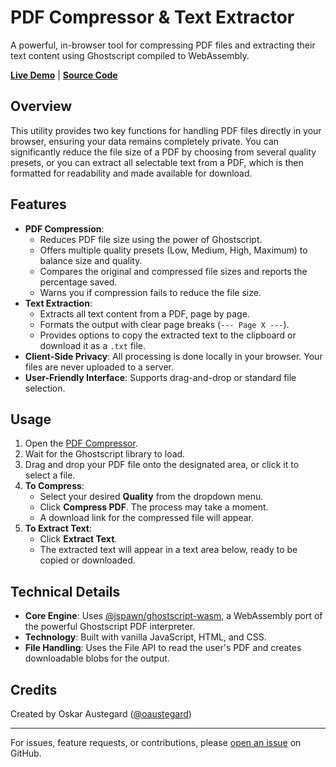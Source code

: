 # PDF Compressor & Text Extractor

A powerful, in-browser tool for compressing PDF files and extracting their text content using Ghostscript compiled to WebAssembly.

**[Live Demo](https://austegard.com/web-utilities/pdf-compressor.html)** | **[Source Code](https://github.com/oaustegard/oaustegard.github.io/blob/main/web-utilities/pdf-compressor.html)**

## Overview

This utility provides two key functions for handling PDF files directly in your browser, ensuring your data remains completely private. You can significantly reduce the file size of a PDF by choosing from several quality presets, or you can extract all selectable text from a PDF, which is then formatted for readability and made available for download.

## Features

-   **PDF Compression**:
    -   Reduces PDF file size using the power of Ghostscript.
    -   Offers multiple quality presets (Low, Medium, High, Maximum) to balance size and quality.
    -   Compares the original and compressed file sizes and reports the percentage saved.
    -   Warns you if compression fails to reduce the file size.
-   **Text Extraction**:
    -   Extracts all text content from a PDF, page by page.
    -   Formats the output with clear page breaks (`--- Page X ---`).
    -   Provides options to copy the extracted text to the clipboard or download it as a `.txt` file.
-   **Client-Side Privacy**: All processing is done locally in your browser. Your files are never uploaded to a server.
-   **User-Friendly Interface**: Supports drag-and-drop or standard file selection.

## Usage

1.  Open the [PDF Compressor](https://austegard.com/web-utilities/pdf-compressor.html).
2.  Wait for the Ghostscript library to load.
3.  Drag and drop your PDF file onto the designated area, or click it to select a file.
4.  **To Compress**:
    -   Select your desired **Quality** from the dropdown menu.
    -   Click **Compress PDF**. The process may take a moment.
    -   A download link for the compressed file will appear.
5.  **To Extract Text**:
    -   Click **Extract Text**.
    -   The extracted text will appear in a text area below, ready to be copied or downloaded.

## Technical Details

-   **Core Engine**: Uses [@jspawn/ghostscript-wasm](https://github.com/jspawn/ghostscript-wasm), a WebAssembly port of the powerful Ghostscript PDF interpreter.
-   **Technology**: Built with vanilla JavaScript, HTML, and CSS.
-   **File Handling**: Uses the File API to read the user's PDF and creates downloadable blobs for the output.

## Credits

Created by Oskar Austegard ([@oaustegard](https://github.com/oaustegard))

---

For issues, feature requests, or contributions, please [open an issue](https://github.com/oaustegard/oaustegard.github.io/issues) on GitHub.